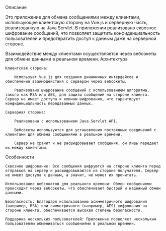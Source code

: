 Описание

Это приложение для обмена сообщениями между клиентами, использующее клиентскую сторону на Vue.js и серверную часть, реализованную на Java Servlet. В приложении реализовано сквозное шифрование сообщений, что позволяет защитить конфиденциальность пользователей и предотвратить доступ к данным даже на серверной стороне.

Взаимодействие между клиентами осуществляется через вебсокеты для обмена данными в реальном времени.
Архитектура

    Клиентская сторона:

        Использует Vue.js для создания динамичных интерфейсов и обеспечения взаимодействия с сервером через вебсокеты.

        Реализовано шифрование сообщений с использованием алгоритма, такого как RSA или AES, для защиты сообщений на стороне клиента. Сервер не имеет доступа к ключам шифрования, что гарантирует конфиденциальность передаваемых данных.

    Серверная сторона:

        Реализована с использованием Java Servlet API.

        Вебсокеты используются для установления постоянных соединений с клиентами для обмена сообщениями в реальном времени.

        Сервер не хранит и не расшифровывает сообщения, он лишь передает их между клиентами.

Особенности

    Сквозное шифрование: Все сообщения шифруются на стороне клиента перед отправкой на сервер и расшифровываются на стороне получателя. Сервер не имеет доступа к данным, а значит, не может их прочитать.

    Использование вебсокетов для реального времени: Обмен сообщениями происходит через вебсокеты, что обеспечивает быстрый и надежный обмен данными.

    Безопасность: Благодаря использованию асимметричного шифрования (например, RSA) или симметричного (например, AES) шифрования на стороне клиента, обеспечивается высокая степень безопасности.

    Поддержка нескольких пользователей: Приложение позволяет нескольким пользователям обмениваться сообщениями в реальном времени.
